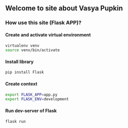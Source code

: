## Welcome to site about Vasya Pupkin

### How use this site (Flask APP)?

#### Create and activate virtual environment

```bash
virtualenv venv
source venv/bin/activate
```

#### Install library

```bash
pip install Flask
```

#### Create context

```bash
export FLASK_APP=app.py
export FLASK_ENV=development
```

#### Run dev-server of Flask

```bash
flask run
```
